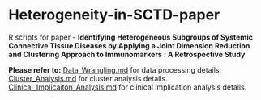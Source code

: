 # Heterogeneity-in-SCTD-paper

R scripts for paper - 
**Identifying Heterogeneous Subgroups of Systemic Connective Tissue Diseases by Applying a Joint Dimension Reduction and Clustering Approach to Immunomarkers : A Retrospective Study**


**Please refer to:**
[Data_Wrangling.md](https://github.com/DHLab-TSENG/Heterogeneity-in-SCTD-paper/blob/main/Data_Wrangling.md) for data processing details.
[Cluster_Analysis.md](https://github.com/DHLab-TSENG/Heterogeneity-in-SCTD-paper/blob/main/Cluster_Analysis.md) for cluster analysis details.
[Clinical_Implicaiton_Analysis.md](https://github.com/DHLab-TSENG/Heterogeneity-in-SCTD-paper/blob/main/Clinical_Implication_Analysis.md) for clinical implication analysis details.
